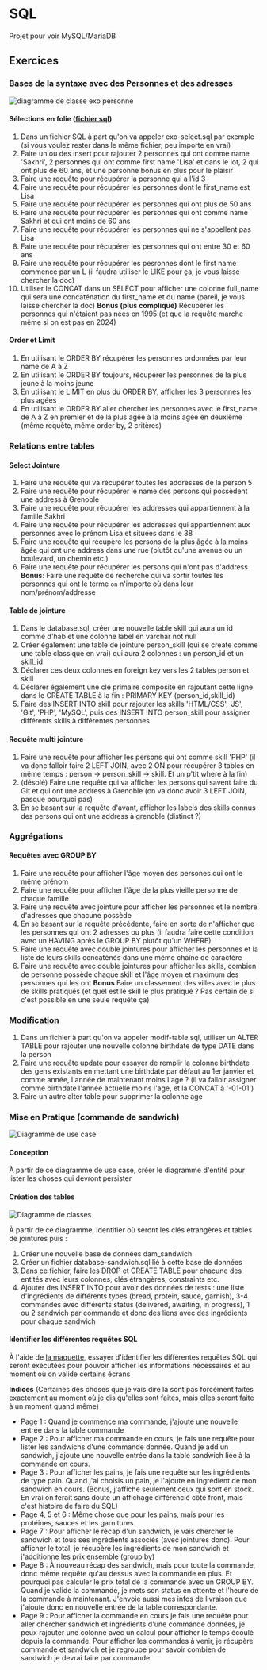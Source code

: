 # SQL

Projet pour voir MySQL/MariaDB


## Exercices
### Bases de la syntaxe avec des Personnes et des adresses 
![diagramme de classe exo personne](dam-first-class.png)

#### Sélections en folie ([fichier sql](exo-select.sql))
1. Dans un fichier SQL à part qu'on va appeler exo-select.sql par exemple (si vous voulez rester dans le même fichier, peu importe en vrai)
2. Faire un ou des insert pour rajouter 2 personnes qui ont comme name 'Sakhri', 2 personnes qui ont comme first name 'Lisa' et dans le lot, 2 qui ont plus de 60 ans, et une personne bonus en plus pour le plaisir
3. Faire une requête pour récupérer la personne qui a l'id 3
4. Faire une requête pour récupérer les personnes dont le first_name est Lisa
5. Faire une requête pour récupérer les personnes qui ont plus de 50 ans
6. Faire une requête pour récupérer les personnes qui ont comme name Sakhri et qui ont moins de 60 ans
7. Faire une requête pour récupérer les personnes qui ne s'appellent pas Lisa
8. Faire une requête pour récupérer les personnes qui ont entre 30 et 60 ans
9. Faire une requête pour récupérer les pesronnes dont le first name commence par un L (il faudra utiliser le LIKE pour ça, je vous laisse chercher la doc)
10. Utiliser le CONCAT dans un SELECT pour afficher une colonne full_name qui sera une concaténation du first_name et du name (pareil, je vous laisse chercher la doc)
**Bonus (plus compliqué)** Récupérer les personnes qui n'étaient pas nées en 1995 (et que la requête marche même si on est pas en 2024)

#### Order et Limit
1. En utilisant le ORDER BY récupérer les personnes ordonnées par leur name de A à Z
2. En utilisant le ORDER BY toujours, récupérer les personnes de la plus jeune à la moins jeune
3. En utilisant le LIMIT en plus du ORDER BY, afficher les 3 personnes les plus agées
4. En utilisant le ORDER BY aller chercher les personnes avec le first_name de A à Z en premier et de la plus agée à la moins agée en deuxième (même requête, même order by, 2 critères)

### Relations entre tables
#### Select Jointure
1. Faire une requête qui va récupérer toutes les addresses de la person 5
2. Faire une requête pour récupérer le name des persons qui possèdent une address à Grenoble
3. Faire une requête pour récupérer les addresses qui appartiennent à la famille Sakhri
4. Faire une requête pour récupérer les addresses qui appartiennent aux personnes avec le prénom Lisa et situées dans le 38
5. Faire une requête qui récupère les persons de la plus âgée à la moins âgée qui ont une address dans une rue (plutôt qu'une avenue ou un boulevard, un chemin etc.)
6. Faire une requête pour récupérer les persons qui n'ont pas d'address
**Bonus**: Faire une requête de recherche qui va sortir toutes les personnes qui ont le terme `on` n'importe où dans leur nom/prénom/addresse

#### Table de jointure
1. Dans le database.sql, créer une nouvelle table skill qui aura un id comme d'hab et une colonne label en varchar not null
2. Créer également une table de jointure person_skill (qui se create comme une table classique en vrai) qui aura 2 colonnes : un person_id et un skill_id
3. Déclarer ces deux colonnes en foreign key vers les 2 tables person et skill
4. Déclarer également une clé primaire composite en rajoutant cette ligne dans le CREATE TABLE à la fin : PRIMARY KEY (person_id,skill_id)
5. Faire des INSERT INTO skill pour rajouter les skills 'HTML/CSS', 'JS', 'Git', 'PHP', 'MySQL', puis des INSERT INTO person_skill pour assigner différents skills à différentes personnes

#### Requête multi jointure
1. Faire une requête pour afficher les persons qui ont comme skill 'PHP' (il va donc falloir faire 2 LEFT JOIN, avec 2 ON pour récupérer 3 tables en même temps : person -> person_skill -> skill. Et un p'tit where à la fin)
2. (désolé) Faire une requête qui va afficher les persons qui savent faire du Git et qui ont une address à Grenoble (on va donc avoir 3 LEFT JOIN, pasque pourquoi pas)
3. En se basant sur la requête d'avant, afficher les labels des skills connus des persons qui ont une address à grenoble (distinct ?)

### Aggrégations

#### Requêtes avec GROUP BY
1. Faire une requête pour afficher l'âge moyen des persones qui ont le même prénom
2. Faire une requête pour afficher l'âge de la plus vieille personne de chaque famille
3. Faire une requête avec jointure pour afficher les personnes et le nombre d'adresses que chacune possède
4. En se basant sur la requête précédente, faire en sorte de n'afficher que les personnes qui ont 2 adresses ou plus (il faudra faire cette condition avec un HAVING après le GROUP BY plutôt qu'un WHERE)
5. Faire une requête avec double jointures pour afficher les personnes et la liste de leurs skills concaténés dans une même chaîne de caractère
6. Faire une requête avec double jointures pour afficher les skills, combien de personne possède chaque skill et l'âge moyen et maximum des personnes qui les ont
**Bonus** Faire un classement des villes avec le plus de skills pratiqués (et quel est le skill le plus pratiqué ? Pas certain de si c'est possible en une seule requête ça) 

### Modification

1. Dans un fichier à part qu'on va appeler modif-table.sql, utiliser un ALTER TABLE pour rajouter une nouvelle colonne birthdate de type DATE dans la person
2. Faire une requête update pour essayer de remplir la colonne birthdate des gens existants en mettant une birthdate par défaut au 1er janvier et comme année, l'année de maintenant moins l'age ? (il va falloir assigner comme birthdate l'année actuelle moins l'age, et la CONCAT à '-01-01')
3. Faire un autre alter table pour supprimer la colonne age


### Mise en Pratique (commande de sandwich)
![Diagramme de use case](san2ich-use-case.png)

#### Conception
À partir de ce diagramme de use case, créer le diagramme d'entité pour lister les choses qui devront persister

#### Création des tables
![Diagramme de classes](san2ich-class.png)

À partir de ce diagramme, identifier où seront les clés étrangères et tables de jointures puis :

1. Créer une nouvelle base de données dam_sandwich
2. Créer un fichier database-sandwich.sql lié à cette base de données
3. Dans ce fichier, faire les DROP et CREATE TABLE pour chacune des entités avec leurs colonnes, clés étrangères, constraints etc.
4. Ajouter des INSERT INTO pour avoir des données de tests : une liste d'ingrédients de différents types (bread, protein, sauce, garnish), 3-4 commandes avec différents status (delivered, awaiting, in progress), 1 ou 2 sandwich par commande et donc des liens avec des ingrédients pour chaque sandwich

#### Identifier les différentes requêtes SQL
À l'aide de [la maquette](san2ich.pdf), essayer d'identifier les différentes requêtes SQL qui seront exécutées pour pouvoir afficher les informations nécessaires et au moment où on valide certains écrans

**Indices**
(Certaines des choses que je vais dire là sont pas forcément faites exactement au moment où je dis qu'elles sont faites, mais elles seront faite à un moment quand même)
* Page 1 : Quand je commence ma commande, j'ajoute une nouvelle entrée dans la table commande
* Page 2 : Pour afficher ma commande en cours, je fais une requête pour lister les sandwichs d'une commande donnée. Quand je add un sandwich, j'ajoute une nouvelle entrée dans la table sandwich liée à la commande en cours. 
* Page 3 : Pour afficher les pains, je fais une requête sur les ingrédients de type pain. Quand j'ai choisis un pain, je l'ajoute en ingrédient de mon sandwich en cours. (Bonus, j'affiche seulement ceux qui sont en stock. En vrai on ferait sans doute un affichage différencié côté front, mais c'est histoire de faire du SQL)
* Page 4, 5 et 6 : Même chose que pour les pains, mais pour les protéines, sauces et les garnitures
* Page 7 : Pour afficher le récap d'un sandwich, je vais chercher le sandwich et tous ses ingrédients associés (avec jointures donc). Pour afficher le total, je récupère les ingrédients de mon sandwich et j'additionne les prix ensemble (group by)
* Page 8 : À nouveau récap des sandwich, mais pour toute la commande, donc même requête qu'au dessus avec la commande en plus. Et pourquoi pas calculer le prix total de la commande avec un GROUP BY. Quand je valide la commande, je mets son status en attente et l'heure de la commande à maintenant. J'envoie aussi mes infos de livraison que j'ajoute donc en nouvelle entrée de la table correspondante.
* Page 9 : Pour afficher la commande en cours je fais une requête pour aller chercher sandwich et ingrédients d'une commande données, je peux rajouter une colonne avec un calcul pour afficher le temps écoulé depuis la commande. Pour afficher les commandes à venir, je récupère commande et sandwich et je regroupe pour savoir combien de sandwich je devrai faire par commande.